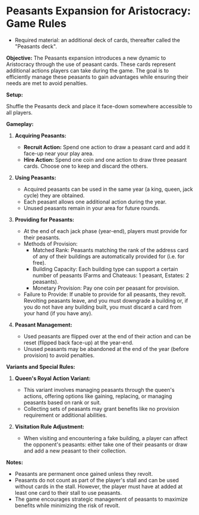 # Peasants Expansion for Aristocracy: Game Rules

- Required material: an additional deck of cards, thereafter called the "Peasants deck".

**Objective:**
The Peasants expansion introduces a new dynamic to Aristocracy through the use of peasant cards. These cards represent additional actions players can take during the game. The goal is to efficiently manage these peasants to gain advantages while ensuring their needs are met to avoid penalties.

**Setup:**

Shuffle the Peasants deck and place it face-down somewhere accessible to all players.

**Gameplay:**

1. **Acquiring Peasants:**
   - **Recruit Action:** Spend one action to draw a peasant card and add it face-up near your play area.
   - **Hire Action:** Spend one coin and one action to draw three peasant cards. Choose one to keep and discard the others.

2. **Using Peasants:**
   - Acquired peasants can be used in the same year (a king, queen, jack cycle) they are obtained.
   - Each peasant allows one additional action during the year.
   - Unused peasants remain in your area for future rounds.

3. **Providing for Peasants:**
   - At the end of each jack phase (year-end), players must provide for their peasants.
   - Methods of Provision:
     - Matched Rank: Peasants matching the rank of the address card of any of their buildings are automatically provided for (i.e. for free).
     - Building Capacity: Each building type can support a certain number of peasants (Farms and Chateaus: 1 peasant, Estates: 2 peasants).
     - Monetary Provision: Pay one coin per peasant for provision.
   - Failure to Provide: If unable to provide for all peasants, they revolt. Revolting peasants leave, and you must downgrade a building or, if you do not have any building built, you must discard a card from your hand (if you have any).

4. **Peasant Management:**
   - Used peasants are flipped over at the end of their action and can be reset (flipped back face-up) at the year-end.
   - Unused peasants may be abandoned at the end of the year (before provision) to avoid penalties.

**Variants and Special Rules:**

1. **Queen's Royal Action Variant:**
   - This variant involves managing peasants through the queen's actions, offering options like gaining, replacing, or managing peasants based on rank or suit.
   - Collecting sets of peasants may grant benefits like no provision requirement or additional abilities.

2. **Visitation Rule Adjustment:**
   - When visiting and encountering a fake building, a player can affect the opponent's peasants: either take one of their peasants or draw and add a new peasant to their collection.

**Notes:**
- Peasants are permanent once gained unless they revolt.
- Peasants do not count as part of the player's stall and can be used without cards in the stall. However, the player must have at added at least one card to their stall to use peasants.
- The game encourages strategic management of peasants to maximize benefits while minimizing the risk of revolt.
